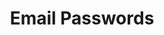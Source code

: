 ---
title: Email Passwords
excerpt: Get passwords for emails. AntiPublic Plus subscription required.
api:
  file: antipublicone-api.json
  operationId: LicensePlus.EmailPasswords
deprecated: false
hidden: false
metadata:
  title: ''
  description: ''
  robots: index
next:
  description: ''
---